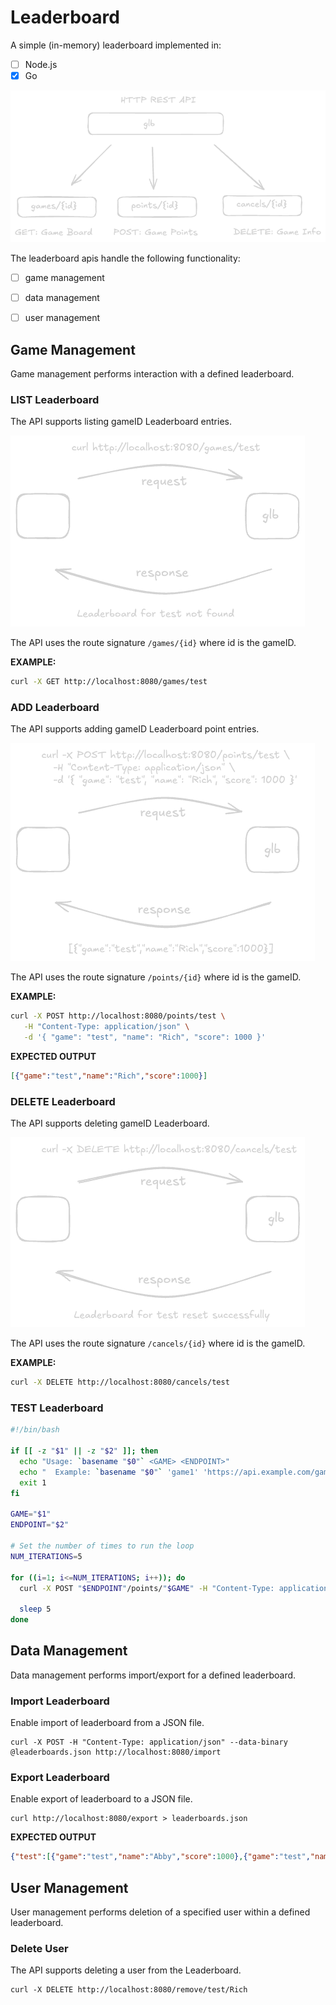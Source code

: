 # Leaderboard

A simple (in-memory) leaderboard implemented in:

- [ ] Node.js
- [x] Go

![API Architecture](https://github.com/rosera/quizzrr_leaderboard/blob/main/screenshots/glb-http-api.png "Architecture")

The leaderboard apis handle the following functionality:

- [ ] game management
- [ ] data management
- [ ] user management


## Game Management

Game management performs interaction with a defined leaderboard.

###  LIST Leaderboard

The API supports listing gameID Leaderboard entries.

![List Leaderboard](https://github.com/rosera/quizzrr_leaderboard/blob/main/screenshots/glb-leaderboard-empty.png "View Leaderboard")

The API uses the route signature `/games/{id}` where id is the gameID.

__EXAMPLE:__
```bash
curl -X GET http://localhost:8080/games/test
```

### ADD Leaderboard

The API supports adding gameID Leaderboard point entries.

![Add Leaderboard](https://github.com/rosera/quizzrr_leaderboard/blob/main/screenshots/glb-leaderboard-add.png "Add to Leaderboard")

The API uses the route signature `/points/{id}` where id is the gameID.

__EXAMPLE:__
```bash
curl -X POST http://localhost:8080/points/test \
   -H "Content-Type: application/json" \
   -d '{ "game": "test", "name": "Rich", "score": 1000 }'
```

__EXPECTED OUTPUT__
```json
[{"game":"test","name":"Rich","score":1000}]
```

### DELETE Leaderboard

The API supports deleting gameID Leaderboard.

![Delete Leaderboard](https://github.com/rosera/quizzrr_leaderboard/blob/main/screenshots/glb-leaderboard-delete.png "Delete Leaderboard")

The API uses the route signature `/cancels/{id}` where id is the gameID.

__EXAMPLE:__
```bash
curl -X DELETE http://localhost:8080/cancels/test
```

### TEST Leaderboard

```bash
#!/bin/bash

if [[ -z "$1" || -z "$2" ]]; then
  echo "Usage: `basename "$0"` <GAME> <ENDPOINT>"
  echo "  Example: `basename "$0"` 'game1' 'https://api.example.com/game1'"
  exit 1
fi

GAME="$1"
ENDPOINT="$2"

# Set the number of times to run the loop
NUM_ITERATIONS=5

for ((i=1; i<=NUM_ITERATIONS; i++)); do
  curl -X POST "$ENDPOINT"/points/"$GAME" -H "Content-Type: application/json" -d '{ "game": "$GAME", "name": "tester-$i", "score": 1000 }'

  sleep 5
done
```

## Data Management

Data management performs import/export for a defined leaderboard.

### Import Leaderboard

Enable import of leaderboard from a JSON file.

```
curl -X POST -H "Content-Type: application/json" --data-binary @leaderboards.json http://localhost:8080/import
```


### Export Leaderboard

Enable export of leaderboard to a JSON file.

```
curl http://localhost:8080/export > leaderboards.json
```

__EXPECTED OUTPUT__
```json
{"test":[{"game":"test","name":"Abby","score":1000},{"game":"test","name":"Bobby","score":1000},{"game":"test","name":"Catherine","score":1000},{"game":"test","name":"Derick","score":1000},{"game":"test","name":"Ernest","score":1000},{"game":"test","name":"Fred","score":1000},{"game":"test","name":"Gisele","score":1000},{"game":"test","name":"Harold","score":1000},{"game":"test","name":"Ivonne","score":1000},{"game":"test","name":"Jack","score":1000},{"game":"test","name":"Kelly","score":1000}]
```


## User Management

User management performs deletion of a specified user within a defined leaderboard.

### Delete User

The API supports deleting a user from the Leaderboard.

```
curl -X DELETE http://localhost:8080/remove/test/Rich
```
